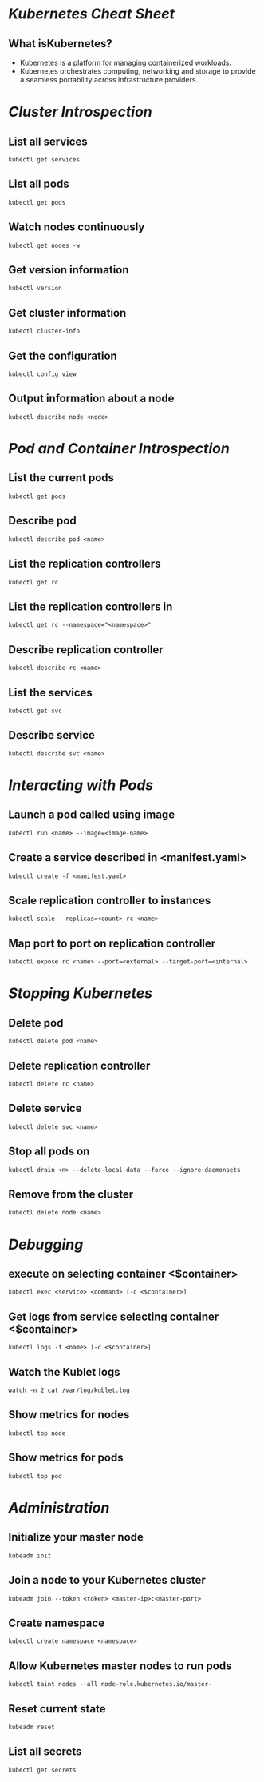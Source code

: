 # **_Kubernetes Cheat Sheet_**
## What isKubernetes?
- Kubernetes is a platform for managing containerized workloads. 
- Kubernetes orchestrates computing, networking and storage to provide a seamless portability across infrastructure providers.

# **_Cluster Introspection_**	
	
## List all services
 	kubectl get services                
## List all pods
	kubectl get pods                    
## Watch nodes continuously
	kubectl get nodes -w                
## Get version information
	kubectl version                     
## Get cluster information
	kubectl cluster-info                
## Get the configuration
	kubectl config view                 
## Output information about a node
	kubectl describe node <node>        
	
# **_Pod and Container Introspection_**	
	
## List the current pods
	kubectl get pods                         
## Describe pod <name>
	kubectl describe pod <name>              
## List the replication controllers
	kubectl get rc                           
## List the replication controllers in <namespace>
	kubectl get rc --namespace="<namespace>" 
## Describe replication controller <name>
	kubectl describe rc <name>               
## List the services
	kubectl get svc                          
## Describe service <name>
	kubectl describe svc <name>              
	
# **_Interacting with Pods_**	
	
## Launch a pod called <name> using image <image-name>
 	kubectl run <name> --image=<image-name>                             
## Create a service described in <manifest.yaml>
 	kubectl create -f <manifest.yaml>                                   
## Scale replication controller <name> to <count> instances
 	kubectl scale --replicas=<count> rc <name>                          
	                                                                    
	
## Map port <external> to port <internal> on replication controller <name>	                                                                    
 	kubectl expose rc <name> --port=<external> --target-port=<internal> 

# **_Stopping Kubernetes_**	
	
## Delete pod <name>
	kubectl delete pod <name>                                         
## Delete replication controller <name>
	kubectl delete rc <name>                                          
## Delete service <name>
	kubectl delete svc <name>                                         
## Stop all pods on <n>
	kubectl drain <n> --delete-local-data --force --ignore-daemonsets 
## Remove <node> from the cluster
	kubectl delete node <name>                                        
	
# **_Debugging_**	
	
## execute <command> on <service> selecting container <$container>
	kubectl exec <service> <command> [-c <$container>] 
## Get logs from service <name> selecting container <$container>	
	kubectl logs -f <name> [-c <$container>]           
## Watch the Kublet logs
	watch -n 2 cat /var/log/kublet.log                 
## Show metrics for nodes
	kubectl top node                                   
## Show metrics for pods
	kubectl top pod                                    
	
# **_Administration_**	
	
## Initialize your master node
	kubeadm init                                              
## Join a node to your Kubernetes cluster
	kubeadm join --token <token> <master-ip>:<master-port>    
## Create namespace <name>
	kubectl create namespace <namespace>                      
## Allow Kubernetes master nodes to run pods
	kubectl taint nodes --all node-role.kubernetes.io/master- 
## Reset current state
	kubeadm reset                                             
## List all secrets
	kubectl get secrets                                       
